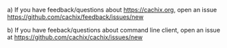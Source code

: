 a) If you have feedback/questions about https://cachix.org, open an issue
   https://github.com/cachix/feedback/issues/new

b) If you have feeback/questions about command line client,
   open an issue at https://github.com/cachix/cachix/issues/new
